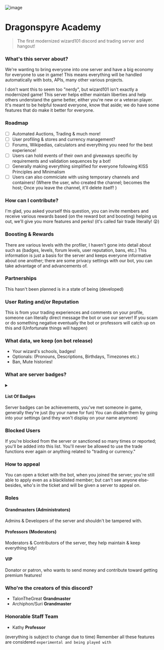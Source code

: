 ![image](https://github.com/Carabelle/dragonspyre-academy/blob/main/git_banner.png)
# Dragonspyre Academy
> The first modernized wizard101 discord and trading server and hangout!

### What's this server about?
We're wanting to bring everyone into one server and have a big economy for everyone to use in game!
This means everything will be handled automatically with bots, APIs, many other various projects.

I don't want this to seem too "nerdy", but wizard101 isn't exactly a modernized game!
This server helps either maintain liberties and help others understand the game better, either you're new or a veteran player.
It's meant to be helpful toward everyone, know that aside; we do have some features that do make it better for everyone.

### Roadmap
- [ ] Automated Auctions, Trading & much more!
- [ ] User profiling & stores and currency management?
- [ ] Forums, Wikipedias, calculators and everything you need for the best experience!
- [ ] Users can hold events of their own and giveaways specific by requirements and validation sequences by a bot!
- [ ] Generally making everything simplified for everyone following KISS Principles and Minimalism
- [ ] Users can also commiciate with using temporary channels and containers! (Where the user, who created the channel; becomes the host; 
  Once you leave the channel, it'll delete itself!
)

### How can I contribute?
I'm glad, you asked yourself this question, you can invite members and receive various rewards based (on the reward bot and boosting)
helping us out, we'll give you more features and perks! (it's called fair trade literally! 😜)

### Boosting & Rewards
There are various levels with the profiler, I haven't gone into detail about such as (badges, levels, forum levels, user reputation, bans, etc.)
This information is just a basis for the server and keeps everyone informative about one another; there are some privacy settings with our bot,
you can take advantage of and advancements of.

### Partnerships
This hasn't been planned is in a state of being (developed)

### User Rating and/or Reputation
This is from your trading experiences and comments on your profile, someone can literally direct message the bot or use our server!
If you scam or do something negative eventually the bot or professors will catch up on this and (Unfortunate things will happen)

### What data, we keep (on bot release)
- Your wizard's schools, badges!
- Optionals: (Pronouns, Descriptions, Birthdays, Timezones etc.)
- Ban, Mute histories!

### What are server badges?
<details><summary><h4>List Of Badges</h4></summary>
  <h4>Achievable</h4>
  <ul>[🐲] Your part of the server's staff team!</ul>
  <ul>[🐾⛓] You're someone's bdsm pet!</ul>
  <ul>[🌟#] Excellent reputation and trading reputation!</ul>
  <ul>[🎩] Contributed toward the dragonspyre bot!</ul>
  <ul>[🔞] Your a naughty individual!</ul>
  <ul>[🍝] Your either a cutesy anime girl or your not?</ul>
  <ul>[💞] You got a really tight community bond!</ul>
  <ul>[🔮] You've boosted the server at least (once or twice)</ul>
  <ul>[🌟] You're favorited and trusted!</ul>
  <h4>Events Only</h4>
  <ul>[❄️] Your stitch is unique and should be considered cool!</ul>
  <ul>[🎄] Christmas event!</ul>
  <ul>[👑] Member Of The Month, Good reputation & active and friendly!</ul>
  <ul>[🎉] Happy Birthday!</ul>
  <ul>[🎨] Artist Contest Winner</ul>
  <ul>[🤺] Duelist Contest Winner!</ul>
  <ul>[🔪] You have either meet or be around the developers of dragonspyre!</ul>
  <ul>[🪄] TBA</ul>
</details>
Server badges can be achievements, you've met someone in game, generally they're just (by your name for fun)
You can disable them by going into your settings (and they won't display on your name anymore)

### Blocked Users
If you're blocked from the server or sanctioned so many times or reported; you'll be added into this list.
You'll never be allowed to use the trade functions ever again or anything related to "trading or currency."

### How to appeal
You can open a ticket with the bot, when you joined the server; you're still able to apply even as a blacklisted member; but can't see anyone else-
besides, who's in the ticket and will be given a server to appeal on.

### Roles
#### Grandmasters (Administrators)
Admins & Developers of the server and shouldn't be tampered with.
#### Professors (Moderators)
Moderators & Contributors of the server, they help maintain & keep everything tidy!
#### VIP
Donator or patron, who wants to send money and contribute toward getting premium features!

### Who're the creators of this discord?
- TalonTheGreat **Grandmaster**
- Archiphon/Suri **Grandmaster**

### Honorable Staff Team
- Kathy **Professor**

(everything is subject to change due to time)
Remember all these features are considered `experimental and being played with`
